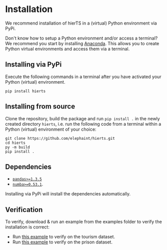# Installation #
We recommend installation of hierTS in a (virtual) Python environment via PyPi.

Don't know how to setup a Python environment and/or access a terminal? We recommend you start by installing [Anaconda](https://docs.anaconda.com/anaconda/install/index.html). This allows you to create Python virtual environments and access them via a terminal. 

##  Installing via PyPi ##
Execute the following commands in a terminal after you have activated your Python (virtual) environment.

`pip install hierts`
  
## Installing from source ##
Clone the repository, build the package and run `pip install .` in the newly created directory `hierts`, i.e. run the following code from a terminal within a Python (virtual) environment of your choice:

  ```
  git clone https://github.com/elephaint/hierts.git
  cd hierts
  py -m build
  pip install .
  ```

## Dependencies ##
* [`pandas>=1.3.5`](https://pandas.pydata.org/getting_started.html)
* [`numba>=0.53.1`](https://numba.readthedocs.io/en/stable/user/installing.html). 

Installing via PyPi will install the dependencies automatically.

## Verification ##
To verify, download & run an example from the examples folder to verify the installation is correct:
* Run [this example](https://github.com/elephaint/pgbm/blob/main/examples/example_tourism.py) to verify on the tourism dataset.
* Run [this example](https://github.com/elephaint/pgbm/blob/main/examples/example_reconciliation.py) to verify on the prison dataset.